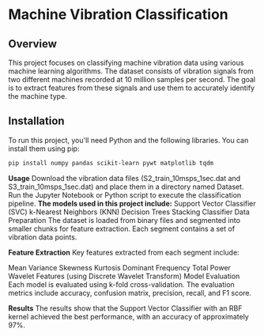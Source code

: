 # Machine Vibration Classification

## Overview
This project focuses on classifying machine vibration data using various machine learning algorithms. The dataset consists of vibration signals from two different machines recorded at 10 million samples per second. The goal is to extract features from these signals and use them to accurately identify the machine type.

## Installation
To run this project, you'll need Python and the following libraries. You can install them using pip:

```bash
pip install numpy pandas scikit-learn pywt matplotlib tqdm
```

**Usage**
Download the vibration data files (S2_train_10msps_1sec.dat and S3_train_10msps_1sec.dat) and place them in a directory named Dataset.
Run the Jupyter Notebook or Python script to execute the classification pipeline.
**The models used in this project include:**
Support Vector Classifier (SVC)
k-Nearest Neighbors (KNN)
Decision Trees
Stacking Classifier
Data Preparation
The dataset is loaded from binary files and segmented into smaller chunks for feature extraction. Each segment contains a set of vibration data points.

**Feature Extraction**
Key features extracted from each segment include:

Mean
Variance
Skewness
Kurtosis
Dominant Frequency
Total Power
Wavelet Features (using Discrete Wavelet Transform)
Model Evaluation
Each model is evaluated using k-fold cross-validation. The evaluation metrics include accuracy, confusion matrix, precision, recall, and F1 score.

**Results**
The results show that the Support Vector Classifier with an RBF kernel achieved the best performance, with an accuracy of approximately 97%.
